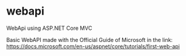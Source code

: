 # webapi
WebApi using ASP.NET Core MVC


Basic WebAPI made with the Official Guide of Microsoft in the link: https://docs.microsoft.com/en-us/aspnet/core/tutorials/first-web-api
